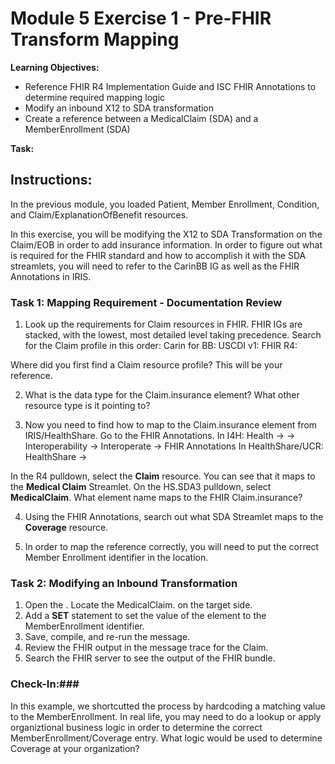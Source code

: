 # Module 5 Exercise 1 - Pre-FHIR Transform Mapping

**Learning Objectives:** 
* Reference FHIR R4 Implementation Guide and ISC FHIR Annotations to determine required mapping logic
* Modify an inbound X12 to SDA transformation
* Create a reference between a MedicalClaim (SDA) and a MemberEnrollment (SDA)

**Task:** 

## Instructions:
In the previous module, you loaded Patient, Member Enrollment, Condition, and Claim/ExplanationOfBenefit resources. 

In this exercise, you will be modifying the X12 to SDA Transformation on the Claim/EOB in order to add insurance information. In order to figure out what is required for the FHIR standard and how to accomplish it with the SDA streamlets, you will need to refer to the CarinBB IG as well as the FHIR Annotations in IRIS.  

### Task 1: Mapping Requirement - Documentation Review
1. Look up the requirements for Claim resources in FHIR. FHIR IGs are stacked, with the lowest, most detailed level taking precedence. Search for the Claim profile in this order:
Carin for BB: 
USCDI v1:
FHIR R4: 

Where did you first find a Claim resource profile? This will be your reference. 

2. What is the data type for the Claim.insurance element? What other resource type is it pointing to? 

3. Now you need to find how to map to the Claim.insurance element from IRIS/HealthShare. Go to the FHIR Annotations. 
In I4H: Health -> <Namespace> -> Interoperability -> Interoperate -> FHIR Annotations
In HealthShare/UCR: HealthShare -> <Edge Namespace>

In the R4 pulldown, select the **Claim** resource. You can see that it maps to the **Medical Claim** Streamlet. On the HS.SDA3 pulldown, select **MedicalClaim**. What element name maps to the FHIR Claim.insurance?

4. Using the FHIR Annotations, search out what SDA Streamlet maps to the **Coverage** resource. 

5. In order to map the reference correctly, you will need to put the correct Member Enrollment identifier in the <element name> location. 

### Task 2: Modifying an Inbound Transformation

1. Open the <DTL name>. Locate the MedicalClaim.<elementName> on the target side. 
2. Add a **SET** statement to set the value of the element to the MemberEnrollment identifier. 
3. Save, compile, and re-run the message. 
4. Review the FHIR output in the message trace for the Claim. 
5. Search the FHIR server to see the output of the FHIR bundle. 

### Check-In:### 
In this example, we shortcutted the process by hardcoding a matching value to the MemberEnrollment. In real life, you may need to do a lookup or apply organiztional business logic in order to determine the correct MemberEnrollment/Coverage entry. What logic would be used to determine Coverage at your organization?    